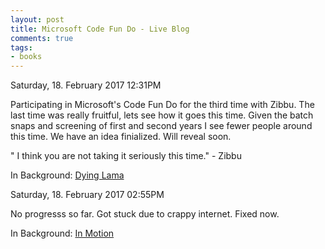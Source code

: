 ```yaml
---
layout: post
title: Microsoft Code Fun Do - Live Blog
comments: true
tags:
- books
---
```


Saturday, 18. February 2017 12:31PM 

Participating in Microsoft's Code Fun Do for the third time with Zibbu. The last time was really fruitful, lets see how it goes this time. Given the batch snaps and screening of first and second years I see fewer people around this time. We have an idea finialized. Will reveal soon.

" I think you are not taking it seriously this time." - Zibbu

In Background: [Dying Lama](https://www.youtube.com/watch?v=TwG7MASKgpw) 

Saturday, 18. February 2017 02:55PM 

No progresss so far. Got stuck due to crappy internet. Fixed now.

In Background: [In Motion](https://www.youtube.com/watch?v=Yczul_609Gg) 




